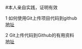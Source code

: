 #本人亲自实践，证明有效

1 如何使用Git上传项目代码到github  
 	[地址](http://blog.csdn.net/llf369477769/article/details/51917557 "地址来源")  

2 Git上传代码到Github的有用资料  
    [地址](https://github.com/CmderQ/My-learning/tree/master/%E5%B7%A5%E5%85%B7%E4%BD%BF%E7%94%A8%E8%AF%B4%E6%98%8E%E6%96%87%E6%A1%A3 "地址来源")  